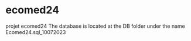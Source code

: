 # ecomed24
projet ecomed24 
The database is located at the DB folder under the name Ecomed24.sql_10072023

